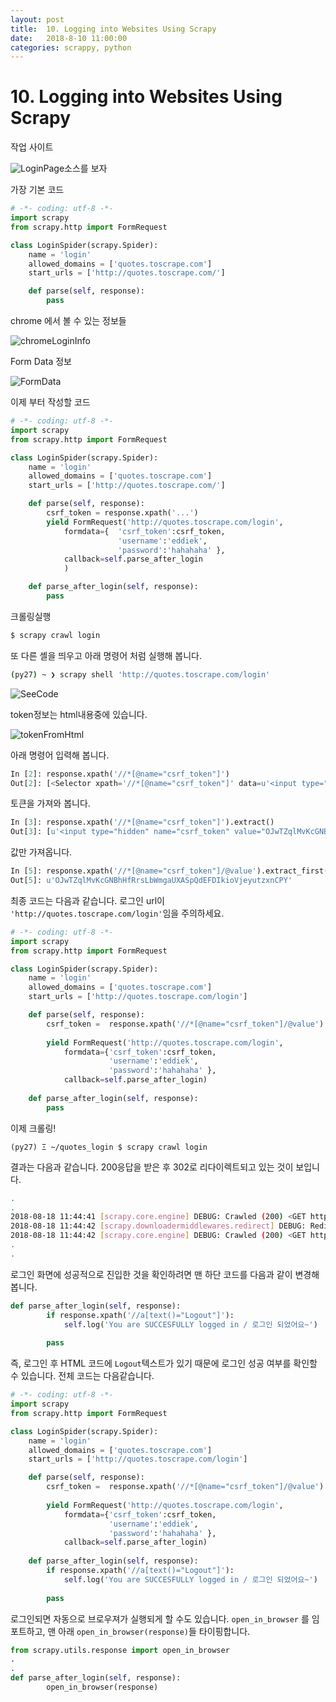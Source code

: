 ```yaml
---
layout: post  
title:  10. Logging into Websites Using Scrapy
date:   2018-8-10 11:00:00
categories: scrappy, python  
---
```


# 10. Logging into Websites Using Scrapy

작업 사이트

![LoginPage](./scrapy10/LoginPage.png)소스를 보자

가장 기본 코드

```python
# -*- coding: utf-8 -*-
import scrapy
from scrapy.http import FormRequest

class LoginSpider(scrapy.Spider):
    name = 'login'
    allowed_domains = ['quotes.toscrape.com']
    start_urls = ['http://quotes.toscrape.com/']

    def parse(self, response):
        pass
```



chrome 에서 볼 수 있는 정보들

![chromeLoginInfo](./scrapy10/chromeLoginInfo.png)

Form Data 정보

![FormData](./scrapy10/FormData.png)

이제 부터 작성할 코드

```python
# -*- coding: utf-8 -*-
import scrapy
from scrapy.http import FormRequest

class LoginSpider(scrapy.Spider):
    name = 'login'
    allowed_domains = ['quotes.toscrape.com']
    start_urls = ['http://quotes.toscrape.com/']

    def parse(self, response):
        csrf_token = response.xpath('...')
        yield FormRequest('http://quotes.toscrape.com/login',
            formdata={  'csrf_token':csrf_token,
                        'username':'eddiek',
                        'password':'hahahaha' },
            callback=self.parse_after_login
            )

    def parse_after_login(self, response):
        pass

```

크롤링실행
```bash
$ scrapy crawl login
```

또 다른 셸을 띄우고 아래 명령어 처럼 실행해 봅니다.

```bash
(py27) ~ ❯ scrapy shell 'http://quotes.toscrape.com/login'
```




![SeeCode](./scrapy10/SeeCode.png)

token정보는 html내용중에 있습니다.

![tokenFromHtml](./scrapy10/tokenFromHtml.png)

아래 명령어 입력해 봅니다.

```python
In [2]: response.xpath('//*[@name="csrf_token"]')
Out[2]: [<Selector xpath='//*[@name="csrf_token"]' data=u'<input type="hidden" name="csrf_token" v'>]
```

토큰을 가져와 봅니다.
```python
In [3]: response.xpath('//*[@name="csrf_token"]').extract()
Out[3]: [u'<input type="hidden" name="csrf_token" value="OJwTZqlMvKcGNBhHfRrsLbWmgaUXASpQdEFDIkioVjeyutzxnCPY">']

```
값만 가져옵니다.
```python
In [5]: response.xpath('//*[@name="csrf_token"]/@value').extract_first()
Out[5]: u'OJwTZqlMvKcGNBhHfRrsLbWmgaUXASpQdEFDIkioVjeyutzxnCPY'
```

최종 코드는 다음과 같습니다. 로그인 url이 `'http://quotes.toscrape.com/login'`임을 주의하세요.

```python
# -*- coding: utf-8 -*-
import scrapy
from scrapy.http import FormRequest

class LoginSpider(scrapy.Spider):
    name = 'login'
    allowed_domains = ['quotes.toscrape.com']
    start_urls = ['http://quotes.toscrape.com/login']

    def parse(self, response):
        csrf_token =  response.xpath('//*[@name="csrf_token"]/@value').extract_first()
        
        yield FormRequest('http://quotes.toscrape.com/login',
            formdata={'csrf_token':csrf_token,
                      'username':'eddiek',
                      'password':'hahahaha' },
            callback=self.parse_after_login)
              
    def parse_after_login(self, response):
        pass


```

이제 크롤링!
```
(py27) Ξ ~/quotes_login $ scrapy crawl login
```
결과는 다음과 같습니다. 200응답을 받은 후 302로 리다이렉트되고 있는 것이 보입니다.
```bash
.
.
2018-08-18 11:44:41 [scrapy.core.engine] DEBUG: Crawled (200) <GET http://quotes.toscrape.com/login> (referer: None)
2018-08-18 11:44:42 [scrapy.downloadermiddlewares.redirect] DEBUG: Redirecting (302) to <GET http://quotes.toscrape.com/> from <POST http://quotes.toscrape.com/login>
2018-08-18 11:44:42 [scrapy.core.engine] DEBUG: Crawled (200) <GET http://quotes.toscrape.com/> (referer: http://quotes.toscrape.com/login)
.
.
```

로그인 화면에 성공적으로 진입한 것을 확인하려면 맨 하단 코드를 다음과 같이 변경해봅니다.

```python
def parse_after_login(self, response):
        if response.xpath('//a[text()="Logout"]'):
            self.log('You are SUCCESFULLY logged in / 로그인 되었어요~')
        
        pass
```
즉, 로그인 후 HTML 코드에 `Logout`텍스트가 있기 때문에 로그인 성공 여부를 확인할 수 있습니다.
전체 코드는 다음같습니다.
```python
# -*- coding: utf-8 -*-
import scrapy
from scrapy.http import FormRequest

class LoginSpider(scrapy.Spider):
    name = 'login'
    allowed_domains = ['quotes.toscrape.com']
    start_urls = ['http://quotes.toscrape.com/login']

    def parse(self, response):
        csrf_token =  response.xpath('//*[@name="csrf_token"]/@value').extract_first()
        
        yield FormRequest('http://quotes.toscrape.com/login',
            formdata={'csrf_token':csrf_token,
                      'username':'eddiek',
                      'password':'hahahaha' },
            callback=self.parse_after_login)
              
    def parse_after_login(self, response):
        if response.xpath('//a[text()="Logout"]'):
            self.log('You are SUCCESFULLY logged in / 로그인 되었어요~')
        
        pass
```

로그인되면 자동으로 브로우져가 실행되게 할 수도 있습니다. `open_in_browser` 를 임포트하고, 맨 아래  `open_in_browser(response)`들 타이핑합니다.
```python
from scrapy.utils.response import open_in_browser 
.
.
def parse_after_login(self, response):
        open_in_browser(response)
```
